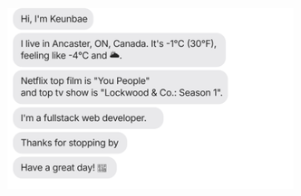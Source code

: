 [![](https://raw.githubusercontent.com/pkboom/pkboom/master/chat.svg)](https://top10.netflix.com/films)
